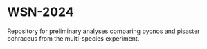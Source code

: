 # WSN-2024

Repository for preliminary analyses comparing pycnos and pisaster ochraceus from the multi-species experiment. 

